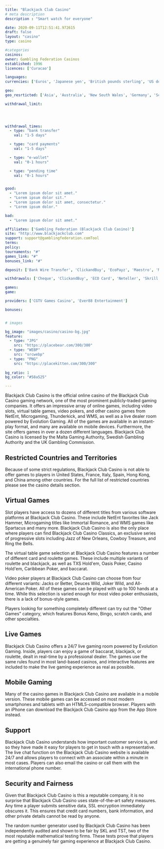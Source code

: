 ```yaml
---
title: "Blackjack Club Casino"
# meta description
description : "Smart watch for everyone"

date: 2020-09-11T12:51:41.972615
draft: false
layout: "casino" 
type: casino

#categories
casinos: 
owner: Gambling Federation Casinos
established: 1996
licences: ['Curacao']

languages: 
currencies: ['Euros', 'Japanese yen', 'British pounds sterling', 'US dollars']

geo: 
geo_resrticted: ['Asia', 'Australia', 'New South Wales', 'Germany', 'Schleswig-Holstein', 'Italy', 'Puerto Rico', 'Spain', 'Sweden', 'Switzerland', 'United Kingdom', 'United States', 'Alabama', 'Alaska', 'American Samoa', 'Arizona', 'Arkansas', 'California', 'Colorado', 'Connecticut', 'Delaware', 'District of Columbia', 'Florida', 'Georgia(US)', 'Guam', 'Hawaii', 'Idaho', 'Illinois', 'Indiana', 'Iowa', 'Kansas', 'Kentucky', 'Louisiana', 'Maine', 'Maryland', 'Massachusetts', 'Michigan', 'Minnesota', 'Mississippi', 'Missouri', 'Montana', 'Nebraska', 'Nevada', 'New Hampshire', 'New Jersey', 'New Mexico', 'New York', 'North Carolina', 'North Dakota', 'Northern Mariana Islands', 'Ohio', 'Oklahoma', 'Oregon', 'Pennsylvania', 'Rhode Island', 'South Carolina', 'South Dakota', 'Tennessee', 'Texas', 'U.S. Virgin Islands', 'Utah', 'Vermont', 'Virginia', 'Washington', 'West Virginia', 'Wisconsin', 'Wyoming']

withdrawal_limit:

  
  

withdrawal_times:
  - type: "bank transfer"
    val: "1-5 days"

  - type: "card payments"
    val: "1-5 days"

  - type: "e-wallet"
    val: "0-1 hours"

  - type: "pending time"
    val: "0-1 hours"


good:
  - "Lorem ipsum dolor sit amet."
  - "Lorem ipsum dolor sit."
  - "Lorem ipsum dolor sit amet, consectetur."
  - "Lorem ipsum dolor."

bad:
  - "Lorem ipsum dolor sit amet."

affiliates: ['Gambling Federation (Blackjack Club Casino)']
site: "http://www.blackjackclub.com"
support: support@gamblingfederation.comTool
terms:
policy:
tournaments: "#"
games_link: "#"
bonuses_link: "#"

deposit: ['Bank Wire Transfer', 'ClickandBuy', 'EcoPayz', 'Maestro', 'MasterCard', 'MyCitadel', 'Neteller', 'Paysafe Card', 'Visa', 'Entropay', 'UnionPay', 'Skrill']

withdrawals: ['Cheque', 'ClickandBuy', 'ECO Card', 'Neteller', 'Skrill']

games: 
game:

providers: ['CGTV Games Casino', 'Ever88 Entertainment']

bonuses:


# images

bg_image: "images/casino/casino-bg.jpg"  
feature:
  - type: "JPG" 
    src: "https://placebear.com/300/300"
  - type: "WEBP"
    src: "srcwebp"
  - type: "PNG"
    src: "https://placekitten.com/300/300"  
 
bg_ratio: 1 
bg_color: "#58a525"  

---
```


Blackjack Club Casino is the official online casino of the Blackjack Club Casino gaming network, one of the most prominent publicly-traded gaming companies. It offers an impressive array of online games, including video slots, virtual table games, video pokers, and other casino games from NetEnt, Microgaming, Thunderkick, and WMS, as well as a live dealer room powered by Evolution Gaming. All of the games are available in an instant-play format, and many are available on mobile devices. Furthermore, the site offers games in over a dozen different languages. Blackjack Club Casino is licensed by the Malta Gaming Authority, Swedish Gambling Authority and the UK Gambling Commission.

## Restricted Countries and Territories
Because of some strict regulations, Blackjack Club Casino is not able to offer games to players in United States, France, Italy, Spain, Hong Kong, and China among other countries. For the full list of restricted countries please see the casino details section.

## Virtual Games
Slot players have access to dozens of different titles from various software platforms at Blackjack Club Casino. These include NetEnt favorites like Jack Hammer, Microgaming titles like Immortal Romance, and WMS games like Spartacus and many more. Blackjack Club Casino is also the only place where players can find Blackjack Club Casino Classics, an exclusive series of progressive slots including Jazz of New Orleans, Cowboy Treasure, and Ring the Bells.

The virtual table game selection at Blackjack Club Casino features a number of different card and roulette games. These include multiple variants of roulette and blackjack, as well as TXS Hold'em, Oasis Poker, Casino Hold'em, Caribbean Poker, and baccarat.

Video poker players at Blackjack Club Casino can choose from four different variants: Jacks or Better, Deuces Wild, Joker Wild, and All-American Poker. All of these games can be played with up to 100 hands at a time. While this selection is varied enough for most video poker enthusiasts, there is a lack of bonus-style games.

Players looking for something completely different can try out the "Other Games" category, which features Bonus Keno, Bingo, scratch cards, and other specialties.

## Live Games
Blackjack Club Casino offers a 24/7 live gaming room powered by Evolution Gaming. Inside, players can enjoy a game of baccarat, blackjack, or roulette, dealt in real-time by a professional dealer. The games use the same rules found in most land-based casinos, and interactive features are included to make the live gaming experience as real as possible.

## Mobile Gaming
Many of the casino games in Blackjack Club Casino are available in a mobile version. These mobile games can be accessed on most modern smartphones and tablets with an HTML5-compatible browser. Players with an iPhone can download the Blackjack Club Casino app from the App Store instead.

## Support
Blackjack Club Casino understands how important customer service is, and so they have made it easy for players to get in touch with a representative. The live chat function on the Blackjack Club Casino website is available 24/7 and allows players to connect with an associate within a minute in most cases. Players can also email the casino or call them with the international phone number.

## Security and Fairness
Given that Blackjack Club Casino is this a reputable company, it is no surprise that Blackjack Club Casino uses state-of-the-art safety measures. Any time a player submits sensitive data, SSL encryption immediately obscures it. This ensures that credit card numbers, bank information, and other private details cannot be read by anyone.

The random number generator used by Blackjack Club Casino has been independently audited and shown to be fair by SKL and TST, two of the most reputable mathematical testing firms. These tests prove that players are getting a genuinely fair gaming experience at Blackjack Club Casino.